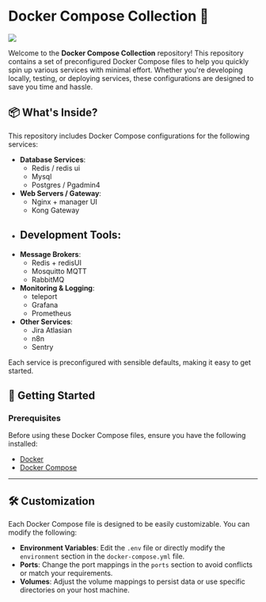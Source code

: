 # Docker Compose Collection 🐳
<img src="./docs/docker.avif">

Welcome to the **Docker Compose Collection** repository! This repository contains a set of preconfigured Docker Compose files to help you quickly spin up various services with minimal effort. Whether you're developing locally, testing, or deploying services, these configurations are designed to save you time and hassle.


## 📦 **What's Inside?**

This repository includes Docker Compose configurations for the following services:

- **Database Services**:
  - Redis / redis ui
  - Mysql
  - Postgres / Pgadmin4 
- **Web Servers / Gateway**:
  - Nginx + manager UI
  - Kong Gateway
- **Development Tools**:
    -   
- **Message Brokers**:
  - Redis + redisUI
  - Mosquitto MQTT
  - RabbitMQ
- **Monitoring & Logging**:
  - teleport
  - Grafana
  - Prometheus
- **Other Services**:
  - Jira Atlasian
  - n8n
  - Sentry

Each service is preconfigured with sensible defaults, making it easy to get started.


## 🚀 **Getting Started**

### Prerequisites

Before using these Docker Compose files, ensure you have the following installed:

- [Docker](https://docs.docker.com/get-docker/)
- [Docker Compose](https://docs.docker.com/compose/install/)

---

## 🛠 **Customization**

Each Docker Compose file is designed to be easily customizable. You can modify the following:

- **Environment Variables**: Edit the `.env` file or directly modify the `environment` section in the `docker-compose.yml` file.
- **Ports**: Change the port mappings in the `ports` section to avoid conflicts or match your requirements.
- **Volumes**: Adjust the volume mappings to persist data or use specific directories on your host machine.
